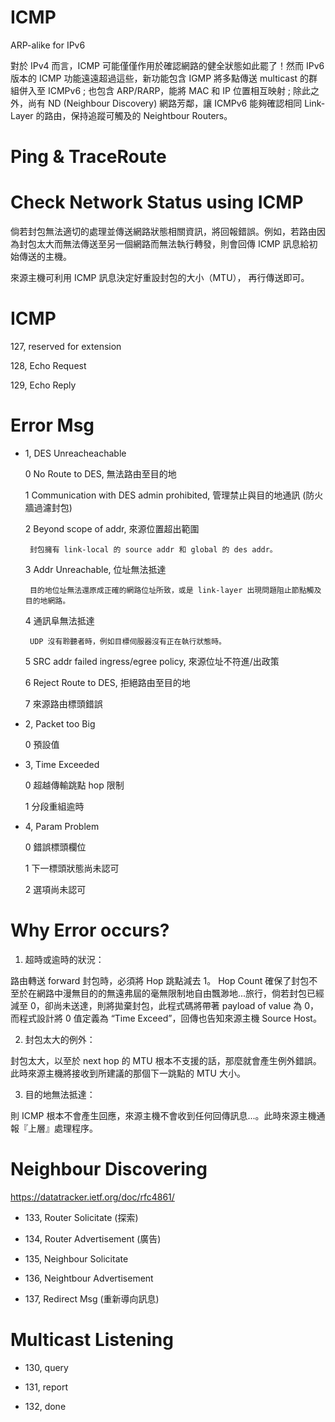 # ICMP
ARP-alike for IPv6

對於 IPv4 而言，ICMP 可能僅僅作用於確認網路的健全狀態如此罷了！然而 IPv6 版本的 ICMP 功能遠遠超過這些，新功能包含 IGMP 將多點傳送 multicast 的群組併入至 ICMPv6 ; 也包含 ARP/RARP，能將 MAC 和 IP 位置相互映射 ; 除此之外，尚有 ND (Neighbour Discovery) 網路芳鄰，讓 ICMPv6 能夠確認相同 Link-Layer 的路由，保持追蹤可觸及的 Neightbour Routers。

# Ping & TraceRoute

# Check Network Status using ICMP

倘若封包無法適切的處理並傳送網路狀態相關資訊，將回報錯誤。例如，若路由因為封包太大而無法傳送至另一個網路而無法執行轉發，則會回傳 ICMP 訊息給初始傳送的主機。

來源主機可利用 ICMP 訊息決定好重設封包的大小（MTU）， 再行傳送即可。

# ICMP

127, reserved for extension

128, Echo Request

129, Echo Reply

# Error Msg

* 1, DES Unreacheachable

     0 No Route to DES, 無法路由至目的地
     
     1 Communication with DES admin prohibited, 管理禁止與目的地通訊 (防火牆過濾封包)
     
     2 Beyond scope of addr, 來源位置超出範圍
     
       封包擁有 link-local 的 source addr 和 global 的 des addr。
     
     3 Addr Unreachable, 位址無法抵達
     
       目的地位址無法還原成正確的網路位址所致，或是 link-layer 出現問題阻止節點觸及目的地網路。  
     
     4 通訊阜無法抵達
     
       UDP 沒有聆聽者時，例如目標伺服器沒有正在執行狀態時。
     
     5 SRC addr failed ingress/egree policy, 來源位址不符進/出政策
     
     6 Reject Route to DES, 拒絕路由至目的地
     
     7 來源路由標頭錯誤

* 2, Packet too Big

     0 預設值

* 3, Time Exceeded

     0 超越傳輸跳點 hop 限制
     
     1 分段重組逾時

* 4, Param Problem

     0 錯誤標頭欄位
     
     1 下一標頭狀態尚未認可
     
     2 選項尚未認可
     
# Why Error occurs?

1) 超時或逾時的狀況：

路由轉送 forward 封包時，必須將 Hop 跳點減去 1。 Hop Count 確保了封包不至於在網路中漫無目的的無遠弗屆的毫無限制地自由飄渺地...旅行，倘若封包已經減至 0，卻尚未送達，則將拋棄封包，此程式碼將帶著 payload of value 為 0，而程式設計將 0 值定義為 “Time Exceed”，回傳也告知來源主機 Source Host。

2) 封包太大的例外：

封包太大，以至於 next hop 的 MTU 根本不支援的話，那麼就會產生例外錯誤。此時來源主機將接收到所建議的那個下一跳點的 MTU 大小。

3) 目的地無法抵達：

則 ICMP 根本不會產生回應，來源主機不會收到任何回傳訊息...。此時來源主機通報『上層』處理程序。

# Neighbour Discovering

https://datatracker.ietf.org/doc/rfc4861/

* 133, Router Solicitate (探索)

* 134, Router Advertisement (廣告)

* 135, Neighbour Solicitate

* 136, Neightbour Advertisement

* 137, Redirect Msg (重新導向訊息)

# Multicast Listening

* 130, query

* 131, report

* 132, done
